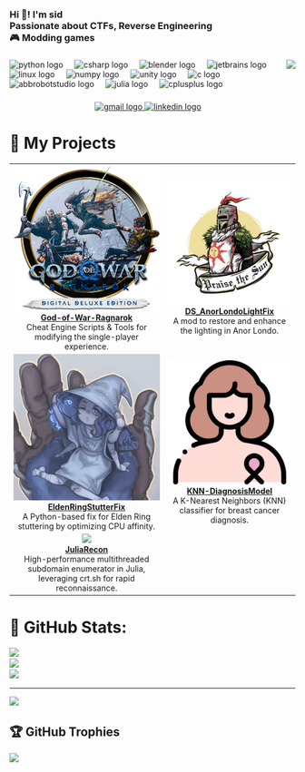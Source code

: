<h3 align="left">Hi 👋! I'm sid <br>  Passionate about CTFs, Reverse Engineering<br>🎮 Modding games <br>

###

<img align="right" height="150" src="https://64.media.tumblr.com/70263b0ea735cdee90e93fa61e3564b1/tumblr_inline_n7kx1oUOmS1sfquyp.gif"  />

###

<div align="left">
  <img src="https://cdn.jsdelivr.net/gh/devicons/devicon/icons/python/python-original.svg" height="30" alt="python logo"  />
  <img width="12" />
  <img src="https://cdn.jsdelivr.net/gh/devicons/devicon/icons/csharp/csharp-original.svg" height="30" alt="csharp logo"  />
  <img width="12" />
  <img src="https://cdn.jsdelivr.net/gh/devicons/devicon/icons/blender/blender-original.svg" height="30" alt="blender logo"  />
  <img width="12" />
  <img src="https://cdn.jsdelivr.net/gh/devicons/devicon/icons/jetbrains/jetbrains-original.svg" height="30" alt="jetbrains logo"  />
  <img width="12" />
  <img src="https://cdn.jsdelivr.net/gh/devicons/devicon/icons/linux/linux-original.svg" height="30" alt="linux logo"  />
  <img width="12" />
  <img src="https://cdn.jsdelivr.net/gh/devicons/devicon/icons/numpy/numpy-original.svg" height="30" alt="numpy logo"  />
  <img width="12" />
  <img src="https://cdn.jsdelivr.net/gh/devicons/devicon/icons/unity/unity-original.svg" height="30" alt="unity logo"  />
  <img width="12" />
  <img src="https://cdn.jsdelivr.net/gh/devicons/devicon/icons/c/c-original.svg" height="30" alt="c logo"  />
  <img width="12" />
  <img src="https://skillicons.dev/icons?i=bots" height="30" alt="abbrobotstudio logo"  />
  <img width="12" />
  <img src="https://cdn.jsdelivr.net/gh/devicons/devicon/icons/julia/julia-original.svg" height="30" alt="julia logo"  />
  <img width="12" />
  <img src="https://cdn.jsdelivr.net/gh/devicons/devicon/icons/cplusplus/cplusplus-original.svg" height="30" alt="cplusplus logo"  />
</div>

###

<div align="center">
  <a href="siddharthqln@gmail.com" target="_blank">
    <img src="https://img.shields.io/static/v1?message=Gmail&logo=gmail&label=&color=D14836&logoColor=white&labelColor=&style=for-the-badge" height="35" alt="gmail logo"  />
  </a>
  <a href="https://www.linkedin.com/in/siddharthu5799/" target="_blank">
    <img src="https://img.shields.io/static/v1?message=LinkedIn&logo=linkedin&label=&color=0077B5&logoColor=white&labelColor=&style=for-the-badge" height="35" alt="linkedin logo"  />
  </a>
</div>

###

# 🌊 My Projects

<table>
  <tr>
    <td align="center">
      <img src="https://github.com/mooofin/God-of-War-Ragnarok/blob/main/assets/goww.png?raw=true" width="300px">
      <br>
      <a href="https://github.com/mooofin/God-of-War-Ragnarok"><b>God-of-War-Ragnarok</b></a>
      <br>
      Cheat Engine Scripts & Tools for modifying the single-player experience.
    </td>
    <td align="center">
      <img src="https://github.com/mooofin/DS_AnorLondoLightFix/blob/main/assests/ds.jpg?raw=true" width="300px">
      <br>
      <a href="https://github.com/mooofin/DS_AnorLondoLightFix"><b>DS_AnorLondoLightFix</b></a>
      <br>
      A mod to restore and enhance the lighting in Anor Londo.
    </td>
  </tr>
  <tr>
    <td align="center">
      <img src="https://github.com/mooofin/EldenRingStutterFix/blob/main/assets/er.png?raw=true" width="300px">
      <br>
      <a href="https://github.com/mooofin/EldenRingStutterFix"><b>EldenRingStutterFix</b></a>
      <br>
      A Python-based fix for Elden Ring stuttering by optimizing CPU affinity.
    </td>
    <td align="center">
      <img src="https://raw.githubusercontent.com/mooofin/KNN-DiagnosisModel/main/images/knn.png" width="300px">
      <br>
      <a href="https://github.com/mooofin/KNN-DiagnosisModel"><b>KNN-DiagnosisModel</b></a>
      <br>
      A K-Nearest Neighbors (KNN) classifier for breast cancer diagnosis.
    </td>
  </tr>
  <tr>
    <td align="center">
      <img src="https://github.com/mooofin/JuliaRecon/blob/main/assets/image.png?raw=true" width="300px">
      <br>
      <a href="https://github.com/mooofin/JuliaScope"><b>JuliaRecon</b></a>
      <br>
      High-performance multithreaded subdomain enumerator in Julia, leveraging crt.sh for rapid reconnaissance.
    </td>
  </tr>
</table>

# 🌟 GitHub Stats:
![](https://github-readme-stats.vercel.app/api?username=mooofin&theme=dark&hide_border=false&include_all_commits=false&count_private=false)<br/>
![](https://nirzak-streak-stats.vercel.app/?user=mooofin&theme=dark&hide_border=false)<br/>
![](https://github-readme-stats.vercel.app/api/top-langs/?username=mooofin&theme=dark&hide_border=false&include_all_commits=false&count_private=false&layout=compact)

---
[![](https://visitcount.itsvg.in/api?id=mooofin&icon=0&color=0)](https://visitcount.itsvg.in)

<!-- Proudly created with GPRM ( https://gprm.itsvg.in ) -->

## 🏆 GitHub Trophies
![](https://github-profile-trophy.vercel.app/?username=mooofin&theme=radical&no-frame=false&no-bg=true&margin-w=4)
